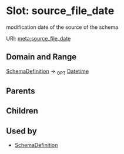 
# Slot: source_file_date


modification date of the source of the schema

URI: [meta:source_file_date](https://w3id.org/biolink/biolinkml/meta/source_file_date)

## Domain and Range

[SchemaDefinition](SchemaDefinition.md) ->  <sub>OPT</sub> [Datetime](Datetime.md)

## Parents


## Children


## Used by

 * [SchemaDefinition](SchemaDefinition.md)
